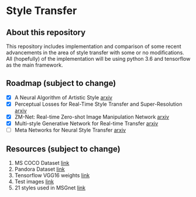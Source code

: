 # Style Transfer

## About this repository
This repository includes implementation and comparison of some recent advancements in the area of style transfer with some or no modifications. All (hopefully) of the implementation will be using python 3.6 and tensorflow as the main framework.

## Roadmap (subject to change)
- [x] A Neural Algorithm of Artistic Style [arxiv](https://arxiv.org/abs/1508.06576)
- [x] Perceptual Losses for Real-Time Style Transfer and Super-Resolution [arxiv](https://arxiv.org/abs/1603.08155)
- [x] ZM-Net: Real-time Zero-shot Image Manipulation Network [arxiv](https://arxiv.org/abs/1703.07255v2)
- [x] Multi-style Generative Network for Real-time Transfer [arxiv](https://arxiv.org/abs/1703.06953)
- [ ] Meta Networks for Neural Style Transfer [arxiv](https://arxiv.org/abs/1709.04111)

## Resources (subject to change)
1. MS COCO Dataset [link](http://cocodataset.org/#download)
2. Pandora Dataset [link](http://imag.pub.ro/pandora/pandora_download.html)
3. Tensorflow VGG16 weights [link](http://www.cs.toronto.edu/~frossard/post/vgg16/)
4. Test images [link](https://drive.google.com/open?id=1-OEv8ELX-RDB1DvY7i8qEJzziIxJ9T3B)
5. 21 styles used in MSGnet [link](https://drive.google.com/open?id=1CkThmKjWKwgJ3QfkwrJQlypXMKSZF-xo)
